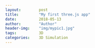```yaml
---
layout:        post
title:         "My first three.js app"
date:          2018-05-13
author:        "Author"
header-img:    "img/mypic1.jpg"
tags:          3D
categories:    3D Simulation
---
```


<body>
<div>
    <script src = "/build/three.min.js"> </script>
		<script>
			//Javascript goes here.
			var camera, scene, renderer;
			var geometry, material, mesh;
			init();
			animate();
			function init() {
			camera = new THREE.PerspectiveCamera( 70, window.innerWidth / window.innerHeight, 0.01, 10 );
			camera.position.z = 1;
			scene = new THREE.Scene();
			geometry = new THREE.BoxGeometry( 0.2, 0.2, 0.2 );
			material = new THREE.MeshNormalMaterial();
			mesh = new THREE.Mesh( geometry, material );
			scene.add( mesh );
			renderer = new THREE.WebGLRenderer( { antialias: true } );
			renderer.setSize( window.innerWidth, window.innerHeight );
			document.body.appendChild( renderer.domElement );
			}
			function animate() {
			requestAnimationFrame( animate );
			mesh.rotation.x += 0.01;
			mesh.rotation.y += 0.02;
			renderer.render( scene, camera );
			}
	</script>
  
</div>
</body>
